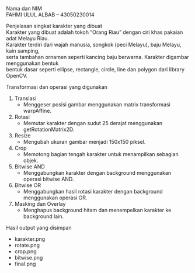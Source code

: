 Nama dan NIM  
FAHMI ULUL ALBAB – 43050230014  

Penjelasan singkat karakter yang dibuat  
Karakter yang dibuat adalah tokoh “Orang Riau” dengan ciri khas pakaian adat Melayu Riau.  
Karakter terdiri dari wajah manusia, songkok (peci Melayu), baju Melayu, kain samping,  
serta tambahan ornamen seperti kancing baju berwarna. Karakter digambar menggunakan bentuk  
bentuk dasar seperti ellipse, rectangle, circle, line dan polygon dari library OpenCV.

Transformasi dan operasi yang digunakan  
1. Translasi  
   - Menggeser posisi gambar menggunakan matrix transformasi warpAffine.
2. Rotasi  
   - Memutar karakter dengan sudut 25 derajat menggunakan getRotationMatrix2D.
3. Resize  
   - Mengubah ukuran gambar menjadi 150x150 piksel.
4. Crop  
   - Memotong bagian tengah karakter untuk menampilkan sebagian objek.
5. Bitwise AND  
   - Menggabungkan karakter dengan background menggunakan operasi bitwise AND.
6. Bitwise OR  
   - Menggabungkan hasil rotasi karakter dengan background menggunakan operasi OR.
7. Masking dan Overlay  
   - Menghapus background hitam dan menempelkan karakter ke background lain.

Hasil output yang disimpan  
- karakter.png  
- rotate.png  
- crop.png  
- bitwise.png  
- final.png


